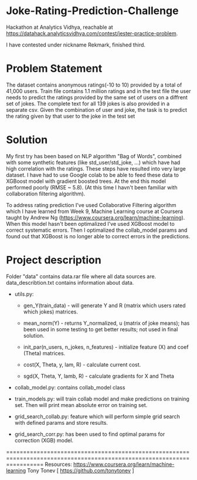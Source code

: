 # Joke-Rating-Prediction-Challenge
Hackathon at Analytics Vidhya, reachable at https://datahack.analyticsvidhya.com/contest/jester-practice-problem.

I have contested under nickname Rekmark, finished third.

# Problem Statement
The dataset contains anonymous ratings(-10 to 10) provided by a total of 41,000 users. Train file contains 1.1 million ratings and in the test file the user needs to predict the ratings provided by the same set of users on a diffrent set of jokes. The complete text for all 139 jokes is also provided in a separate csv. Given the combination of user and joke, the task is to predict the rating given by that user to the joke in the test set

# Solution
My first try has been based on NLP algorithm "Bag of Words", combined with some synthetic features (like std_user/std_joke, ...) which have had high correlation with the ratings. These steps have resulted into very large dataset. I have had to use Google colab to be able to feed these data to XGBoost model with gradient boosted trees. At the end this model performed poorly (RMSE ~ 5.8). 
(At this time I havn't been familiar with collaboration filtering algorithm).

To address rating prediction I've used Collaborative Filtering algorithm which I have learned from Week 9, Machine Learning course at Coursera taught by Andrew Ng (https://www.coursera.org/learn/machine-learning). When this model hasn't been optimalized I've used XGBoost model to correct systematic errors. Then I optimalized the collab_model params and found out that XGBoost is no longer able to correct errors in the predictions.

# Project description
Folder "data" contains data.rar file where all data sources are.
data_describtion.txt contains information about data.

* utils.py:

  * gen_Y(train_data) - will generate Y and R (matrix which users rated which jokes) matrices.
  
  * mean_norm(Y) - returns Y_normalized, u (matrix of joke means); has been used in some testing to get better results; not used in final                  solution.
  
  * init_par(n_users, n_jokes, n_features) - initialize feature (X) and coef (Theta) matrices.
  
  * cost(X, Theta, y, lam, R) - calculate current cost.
  
  * sgd(X, Theta, Y, lamb, R) - calculate gradients for X and Theta

* collab_model.py:
  contains collab_model class
  
* train_models.py:
  will train collab model and make predictions on training set. Then will print mean absolute error on training set.

* grid_search_collab.py:
  feature which will perform simple grid search with defined params and store results.

* grid_search_corr.py:
  has been used to find optimal params for correction (XGB) model.
  
  
=======================================================================================================================
Resources:
https://www.coursera.org/learn/machine-learning
Tony Tonev [ https://github.com/tonytonev ]
